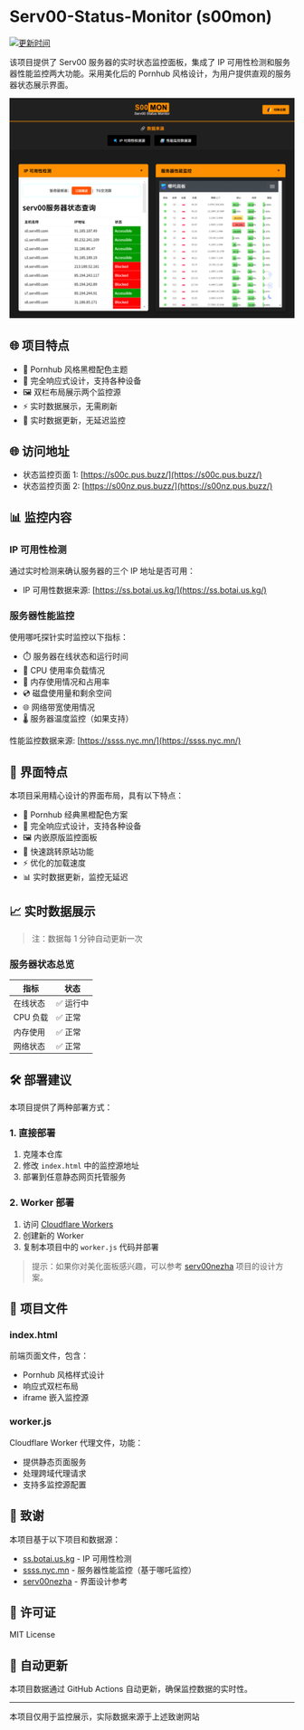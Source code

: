 # Serv00-Status-Monitor (s00mon)

[![更新时间](https://img.shields.io/badge/更新时间-实时-brightgreen.svg)](https://github.com/yourusername/your-repo)

该项目提供了 Serv00 服务器的实时状态监控面板，集成了 IP 可用性检测和服务器性能监控两大功能。采用美化后的 Pornhub 风格设计，为用户提供直观的服务器状态展示界面。

![Serv00.png](https://github.com/bbylw/Serv00-Status-Monitor/raw/59fe4287e519d35cbfc989150546e6e4f2e4ba5c/Serv00.png)


## 🌐 项目特点

- 🎨 Pornhub 风格黑橙配色主题
- 📱 完全响应式设计，支持各种设备
- 🖼️ 双栏布局展示两个监控源
- ⚡ 实时数据展示，无需刷新
- 🔄 实时数据更新，无延迟监控

## 🌐 访问地址

- 状态监控页面 1: [https://s00c.pus.buzz/](https://s00c.pus.buzz/)
- 状态监控页面 2: [https://s00nz.pus.buzz/](https://s00nz.pus.buzz/)

## 📊 监控内容

### IP 可用性检测

通过实时检测来确认服务器的三个 IP 地址是否可用：

- IP 可用性数据来源: [https://ss.botai.us.kg/](https://ss.botai.us.kg/)

### 服务器性能监控

使用哪吒探针实时监控以下指标：

- ⏱️ 服务器在线状态和运行时间
- 🔄 CPU 使用率负载情况
- 💾 内存使用情况和占用率
- 💿 磁盘使用量和剩余空间
- 🌐 网络带宽使用情况
- 🌡️ 服务器温度监控（如果支持）

性能监控数据来源: [https://ssss.nyc.mn/](https://ssss.nyc.mn/)

## 🎨 界面特点

本项目采用精心设计的界面布局，具有以下特点：

- 🎨 Pornhub 经典黑橙配色方案
- 📱 完全响应式设计，支持各种设备
- 🖼️ 内嵌原版监控面板
- 🔗 快速跳转原站功能
- ⚡ 优化的加载速度
- 📊 实时数据更新，监控无延迟

## 📈 实时数据展示

> 注：数据每 1 分钟自动更新一次

### 服务器状态总览

| 指标 | 状态 |
|------|------|
| 在线状态 | ✅ 运行中 |
| CPU 负载 | ✅ 正常 |
| 内存使用 | ✅ 正常 |
| 网络状态 | ✅ 正常 |

## 🛠 部署建议

本项目提供了两种部署方式：

### 1. 直接部署

1. 克隆本仓库
2. 修改 `index.html` 中的监控源地址
3. 部署到任意静态网页托管服务

### 2. Worker 部署

1. 访问 [Cloudflare Workers](https://workers.cloudflare.com/)
2. 创建新的 Worker
3. 复制本项目中的 `worker.js` 代码并部署

> 提示：如果你对美化面板感兴趣，可以参考 [serv00nezha](https://github.com/bbylw/serv00nezha) 项目的设计方案。

## 📁 项目文件

### index.html

前端页面文件，包含：

- Pornhub 风格样式设计
- 响应式双栏布局
- iframe 嵌入监控源

### worker.js

Cloudflare Worker 代理文件，功能：

- 提供静态页面服务
- 处理跨域代理请求
- 支持多监控源配置

## 🙏 致谢

本项目基于以下项目和数据源：

- [ss.botai.us.kg](https://ss.botai.us.kg/) - IP 可用性检测
- [ssss.nyc.mn](https://ssss.nyc.mn/) - 服务器性能监控（基于哪吒监控）
- [serv00nezha](https://github.com/bbylw/serv00nezha) - 界面设计参考

## 📝 许可证

MIT License

## 🔄 自动更新

本项目数据通过 GitHub Actions 自动更新，确保监控数据的实时性。

---
本项目仅用于监控展示，实际数据来源于上述致谢网站

